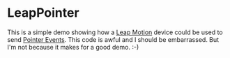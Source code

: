 # LeapPointer
This is a simple demo showing how a [Leap Motion]() device could be used to send [Pointer Events]().
This code is awful and I should be embarrassed. But I'm not because it makes for a good demo. :-)
